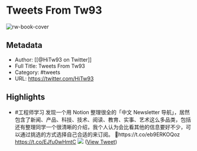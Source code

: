 # Tweets From Tw93

![rw-book-cover](https://pbs.twimg.com/profile_images/1540397753586528256/SFkyn7LD.jpg)

## Metadata
- Author: [[@HiTw93 on Twitter]]
- Full Title: Tweets From Tw93
- Category: #tweets
- URL: https://twitter.com/HiTw93

## Highlights
- #工程师学习 发现一个用 Notion 整理很全的「中文 Newsletter 导航」，居然包含了新闻、产品、科技、技术、阅读、教育、实事、艺术这么多品类，包括还有整理同学一个很清晰的介绍，我个人认为会比看其他的信息要好不少，可以通过挑选的方式选择自己合适的来订阅。
  🤖️https://t.co/eb9ERKOQoz https://t.co/EJfu0wHmtC 
  ![](https://pbs.twimg.com/media/F3vIZ8UbgAEaMlz.jpg) ([View Tweet](https://twitter.com/HiTw93/status/1692166471911416064))
